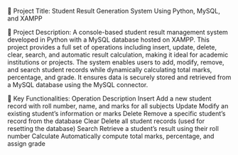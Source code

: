 📄 Project Title:
Student Result Generation System Using Python, MySQL, and XAMPP

📝 Project Description:
A console-based student result management system developed in Python with a MySQL database hosted on XAMPP. This project provides a full set of operations including insert, update, delete, clear, search, and automatic result calculation, making it ideal for academic institutions or projects.
The system enables users to add, modify, remove, and search student records while dynamically calculating total marks, percentage, and grade. It ensures data is securely stored and retrieved from a MySQL database using the MySQL connector.

🔧 Key Functionalities:
Operation	Description
Insert	Add a new student record with roll number, name, and marks for all subjects
Update	Modify an existing student’s information or marks
Delete	Remove a specific student’s record from the database
Clear	Delete all student records (used for resetting the database)
Search	Retrieve a student’s result using their roll number
Calculate	Automatically compute total marks, percentage, and assign grade

